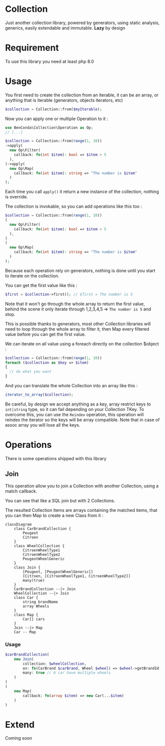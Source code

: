 # Collection
Just another collection library, powered by generators, using static analysis, generics, easily extendable and immutable. **Lazy** by design

# Requirement
To use this library you need at least php 8.0

# Usage

You first need to create the collection from an iterable, it can be an array, or anything that is iterable (generators, objects iterators, etc)

```PHP
$collection = Collection::from($myIterable);
```

Now you can apply one or multiple Operation to it : 
```PHP
use BenConda\Collection\Operation as Op;
// [...]

$collection = Collection::from(range(1, 10))
->apply(
  new Op\Filter(
    callback: fn(int $item): bool => $item > 5
  ),
)->apply(
  new Op\Map(
    callback: fn(int $item): string => "The number is $item"
  )
);
```
Each time you call `apply()` it return a new instance of the collection, nothing is override.

The collection is invokable, so you can add operations like this too : 
```PHP
$collection = Collection::from(range(1, 10))
(
  new Op\Filter(
    callback: fn(int $item): bool => $item > 5
  ),
)
(
  new Op\Map(
    callback: fn(int $item): string => "The number is $item"
  )
);
```
Because each operation rely on generators, nothing is done until you start to iterate on the collection.


You can get the first value like this :
```PHP
$first = $collection->first(); // $first = The number is 5
```
Note that it won't go through the whole array to return the first value, 
behind the scene it only iterate through 1,2,3,4,5 => `The number is 5` and stop.

This is possible thanks to generators, most other Collection libraries will need to loop through 
the whole array to filter it, then Map every filtered value before you can get the first value.

We can iterate on all value using a foreach directly on the collection $object :
```PHP
$collection = Collection::from(range(1, 10))
foreach ($collection as $key => $item)
{
  // do what you want
}
```
And you can translate the whole Collection into an array like this : 
```PHP
iterator_to_array($collection);
```
Be careful, by design we accept anything as a key, array restrict keys to `int|string` type, so it can fail depending on your Collection TKey.
To overcome this, you can use the `Reindex` operation, this operation will reindex the iterator so the keys will be array compatible.
Note that in case of assoc array you will lose all the keys.

# Operations
There is some operations shipped with this library

## Join
This operation allow you to join a Collection with another Collection, using a match callback.

You can see that like a SQL join but with 2 Collections.

The resulted Collection items are arrays containing the matched items, that you can then Map to create a new Class from it :

```mermaid
classDiagram
    class CarBrandCollection {
        Peugeot
        Citroen
    }
    class WheelCollection {
        CitroenWheelType1
        CitroenWheelType2
        PeugeotWheelGeneric
    }
    class Join {
        [Peugeot, [PeugeotWheelGeneric]]
        [Citroen, [CitroenWheelType1, CitroenWheelType2]]
        many(true)
    }
    CarBrandCollection --|> Join
    WheelCollection --|> Join
    class Car {
        string brandName
        array Wheels
    }
    class Map {
        Car[] cars
    }
    Join --|> Map
    Car -- Map
```

### Usage

```PHP
$carBrandCollection(
    new Join(
        collection: $wheelCollection,
        on: fn(CarBrand $carBrand, Wheel $wheel) => $wheel->getBrandId()->equals($carBrand->getId()),
        many: true // A car have multiple wheels
    )
)
(
    new Map(
        callback: fn(array $item) => new Car(...$item)
    )
)
```

# Extend

Coming soon
